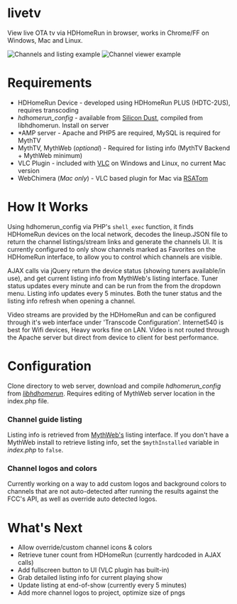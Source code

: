 # livetv
View live OTA tv via HDHomeRun in browser, works in Chrome/FF on Windows, Mac and Linux.

<img src="http://dev.counttozero.com/img/listingexample2.png" alt="Channels and listing example" />
<img src="http://dev.counttozero.com/img/viewingexample2.png" alt="Channel viewer example" />

# Requirements
* HDHomeRun Device - developed using HDHomeRun PLUS (HDTC-2US), requires transcoding
* _hdhomerun_config_ - available from [Silicon Dust](http://www.silicondust.com/support/downloads/), compiled from libhdhomerun. Install on server
* *AMP server - Apache and PHP5 are required, MySQL is required for MythTV
* MythTV, MythWeb (_optional_) - Required for listing info (MythTV Backend + MythWeb minimum)
* VLC Plugin - included with [VLC](http://videolan.org) on Windows and Linux, no current Mac version
* WebChimera (_Mac only_) - VLC based plugin for Mac via [RSATom](https://github.com/RSATom/WebChimera)

# How It Works

Using hdhomerun_config via PHP's `shell_exec` function, it finds HDHomeRun devices on the local network, decodes the lineup.JSON file to return the channel listings/stream links and generate the channels UI. It is currently configured to only show channels marked as Favorites on the HDHomeRun interface, to allow you to control which channels are visible.

AJAX calls via jQuery return the device status (showing tuners available/in use), and get current listing info from MythWeb's listing interface. Tuner status updates every minute and can be run from the from the dropdown menu. Listing info updates every 5 minutes. Both the tuner status and the listing info refresh when opening a channel.

Video streams are provided by the HDHomeRun and can be configured through it's web interface under 'Transcode Configuration'. Internet540 is best for Wifi devices, Heavy works fine on LAN. Video is not routed through the Apache server but direct from device to client for best performance.

# Configuration

Clone directory to web server, download and compile _hdhomerun_config_ from [_libhdhomerun_](http://www.silicondust.com/support/downloads/). Requires editing of MythWeb server location in the index.php file. 

### Channel guide listing 

Listing info is retrieved from [MythWeb's](http://www.mythtv.org/wiki/MythWeb) listing interface. If you don't have a MythWeb install to retrieve listing info, set the `$mythInstalled` variable in _index.php_ to `false`. 

### Channel logos and colors

Currently working on a way to add custom logos and background colors to channels that are not auto-detected after running the results against the FCC's API, as well as override auto detected logos.

# What's Next

* Allow override/custom channel icons & colors
* Retrieve tuner count from HDHomeRun (currently hardcoded in AJAX calls)
* Add fullscreen button to UI (VLC plugin has built-in)
* Grab detailed listing info for current playing show
* Update listing at end-of-show (currently every 5 minutes)
* Add more channel logos to project, optimize size of pngs


